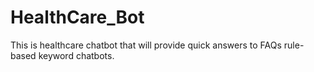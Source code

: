 # HealthCare_Bot
This is healthcare chatbot that will provide quick answers to FAQs rule-based keyword chatbots.
